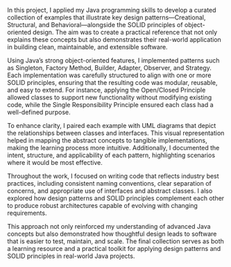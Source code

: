 In this project, I applied my Java programming skills to develop a curated collection of examples that illustrate key design patterns—Creational, Structural, and Behavioral—alongside the SOLID principles of object-oriented design. The aim was to create a practical reference that not only explains these concepts but also demonstrates their real-world application in building clean, maintainable, and extensible software.

Using Java’s strong object-oriented features, I implemented patterns such as Singleton, Factory Method, Builder, Adapter, Observer, and Strategy. Each implementation was carefully structured to align with one or more SOLID principles, ensuring that the resulting code was modular, reusable, and easy to extend. For instance, applying the Open/Closed Principle allowed classes to support new functionality without modifying existing code, while the Single Responsibility Principle ensured each class had a well-defined purpose.

To enhance clarity, I paired each example with UML diagrams that depict the relationships between classes and interfaces. This visual representation helped in mapping the abstract concepts to tangible implementations, making the learning process more intuitive. Additionally, I documented the intent, structure, and applicability of each pattern, highlighting scenarios where it would be most effective.

Throughout the work, I focused on writing code that reflects industry best practices, including consistent naming conventions, clear separation of concerns, and appropriate use of interfaces and abstract classes. I also explored how design patterns and SOLID principles complement each other to produce robust architectures capable of evolving with changing requirements.

This approach not only reinforced my understanding of advanced Java concepts but also demonstrated how thoughtful design leads to software that is easier to test, maintain, and scale. The final collection serves as both a learning resource and a practical toolkit for applying design patterns and SOLID principles in real-world Java projects.

